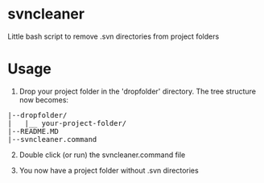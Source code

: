 svncleaner
==========

Little bash script to remove .svn directories from project folders

Usage
=====
1) Drop your project folder in the 'dropfolder' directory. The tree structure now becomes:
<pre>
|--dropfolder/
|	|__ your-project-folder/
|--README.MD
|--svncleaner.command
</pre>

2) Double click (or run) the svncleaner.command file

3) You now have a project folder without .svn directories
